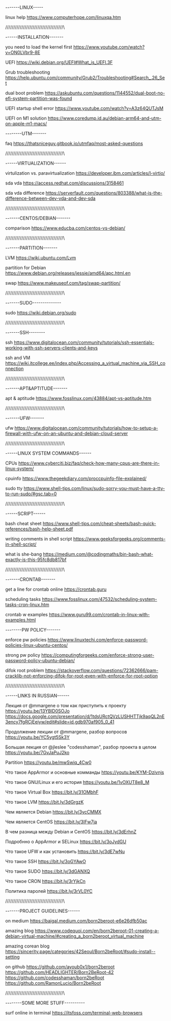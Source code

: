 -------LINUX-----

linux help
https://www.computerhope.com/linuxqa.htm

/\/\/\/\/\/\/\/\/\/\/\/\/\/\/\/\/\/\/\/\/\/\/\/\/\/\/\/\/\/\/\/\/\/\/\/\

------INSTALLATION-------

you need to load the kernel first
https://www.youtube.com/watch?v=ON0LVbr9-8E

UEFI
https://wiki.debian.org/UEFI#What_is_UEFI.3F

Grub troubleshooting
https://help.ubuntu.com/community/Grub2/Troubleshooting#Search_.26_Set

dual boot problem
https://askubuntu.com/questions/1144552/dual-boot-no-efi-system-partition-was-found

UEFI startup shell error
https://www.youtube.com/watch?v=A3z64QUTJsM

UEFI on M1 solution
https://www.coredump.id.au/debian-arm64-and-utm-on-apple-m1-macs/

--------UTM-------

faq
https://thatsniceguy.gitbook.io/utmfaq/most-asked-questions

/\/\/\/\/\/\/\/\/\/\/\/\/\/\/\/\/\/\/\/\/\/\/\/\/\/\/\/\/\/\/\/\/\/\/\/\

------VIRTUALIZATION------

virtulization vs. paravirtualization
https://developer.ibm.com/articles/l-virtio/

sda vda
https://access.redhat.com/discussions/3158461

sda vda difference
https://serverfault.com/questions/803388/what-is-the-difference-between-dev-vda-and-dev-sda

/\/\/\/\/\/\/\/\/\/\/\/\/\/\/\/\/\/\/\/\/\/\/\/\/\/\/\/\/\/\/\/\/\/\/\/\

-------CENTOS/DEBIAN-------

comparison
https://www.educba.com/centos-vs-debian/

/\/\/\/\/\/\/\/\/\/\/\/\/\/\/\/\/\/\/\/\/\/\/\/\/\/\/\/\/\/\/\/\/\/\/\/\

-------PARTITION-------

LVM
https://wiki.ubuntu.com/Lvm

partition for Debian
https://www.debian.org/releases/jessie/amd64/apc.html.en

swap
https://www.makeuseof.com/tag/swap-partition/

/\/\/\/\/\/\/\/\/\/\/\/\/\/\/\/\/\/\/\/\/\/\/\/\/\/\/\/\/\/\/\/\/\/\/\/\

-------SUDO--------------

sudo
https://wiki.debian.org/sudo

/\/\/\/\/\/\/\/\/\/\/\/\/\/\/\/\/\/\/\/\/\/\/\/\/\/\/\/\/\/\/\/\/\/\/\/\

-------SSH--------

ssh
https://www.digitalocean.com/community/tutorials/ssh-essentials-working-with-ssh-servers-clients-and-keys

ssh and VM
https://wiki.itcollege.ee/index.php/Accessing_a_virtual_machine_via_SSH_connection

/\/\/\/\/\/\/\/\/\/\/\/\/\/\/\/\/\/\/\/\/\/\/\/\/\/\/\/\/\/\/\/\/\/\/\/\

-------APT&APTITUDE-------

apt & aptitude
https://www.fosslinux.com/43884/apt-vs-aptitude.htm

/\/\/\/\/\/\/\/\/\/\/\/\/\/\/\/\/\/\/\/\/\/\/\/\/\/\/\/\/\/\/\/\/\/\/\/\

-------UFW-------

ufw
https://www.digitalocean.com/community/tutorials/how-to-setup-a-firewall-with-ufw-on-an-ubuntu-and-debian-cloud-server

/\/\/\/\/\/\/\/\/\/\/\/\/\/\/\/\/\/\/\/\/\/\/\/\/\/\/\/\/\/\/\/\/\/\/\/\

------LINUX SYSTEM COMMANDS------

CPUs
https://www.cyberciti.biz/faq/check-how-many-cpus-are-there-in-linux-system/

cpuinfo
https://www.thegeekdiary.com/proccpuinfo-file-explained/

sudo tty
https://www.shell-tips.com/linux/sudo-sorry-you-must-have-a-tty-to-run-sudo/#gsc.tab=0


/\/\/\/\/\/\/\/\/\/\/\/\/\/\/\/\/\/\/\/\/\/\/\/\/\/\/\/\/\/\/\/\/\/\/\/\

------SCRIPT------

bash cheat sheet
https://www.shell-tips.com/cheat-sheets/bash-quick-references/bash-help-sheet.pdf

writing comments in shell script
https://www.geeksforgeeks.org/comments-in-shell-script/

what is she-bang
https://medium.com/@codingmaths/bin-bash-what-exactly-is-this-95fc8db817bf

/\/\/\/\/\/\/\/\/\/\/\/\/\/\/\/\/\/\/\/\/\/\/\/\/\/\/\/\/\/\/\/\/\/\/\/\

-------CRONTAB-------

get a line for crontab online
https://crontab.guru

scheduling tasks
https://www.fosslinux.com/47532/scheduling-system-tasks-cron-linux.htm

crontab w examples
https://www.guru99.com/crontab-in-linux-with-examples.html

--------PW POLICY-------

enforce pw policies
https://www.linuxtechi.com/enforce-password-policies-linux-ubuntu-centos/

strong pw policy
https://computingforgeeks.com/enforce-strong-user-password-policy-ubuntu-debian/

difok root problem
https://stackoverflow.com/questions/72362666/pam-cracklib-not-enforcing-difok-for-root-even-with-enforce-for-root-option

/\/\/\/\/\/\/\/\/\/\/\/\/\/\/\/\/\/\/\/\/\/\/\/\/\/\/\/\/\/\/\/\/\/\/\/\

------LINKS IN RUSSIAN------

Лекция от @mmargene о том как приступить к проекту
https://youtu.be/13YBlD0SOJo 
https://docs.google.com/presentation/d/1tdsURctQVzLUSHHTTjk9aqQL2nE3ency7fgRCjEeiyw/edit#slide=id.gdb970af905_0_41 

Продолжение лекции от @mmargene, разбор вопросов
https://youtu.be/YC5ygt5Sk3Y

Большая лекция от @jleslee "codesshaman", разбор проекта в целом
https://youtu.be/7GvJaPuJ2ko

Partition
https://youtu.be/mwSwiq_4Cw0

Что такое AppArmor и основные комманды
https://youtu.be/KYM-Dzivnjs

Что такое GNU/Linux и его история
https://youtu.be/1vOXUT8e8_M

Что такое Virtual Box
https://bit.ly/31OMbhF

Что такое LVM
https://bit.ly/3dGrgzK

Чем является Debian
https://bit.ly/3ycCMMX

Чем является CentOS
https://bit.ly/3IFw7ja

В чем разница между Debian и CentOS
https://bit.ly/3dErhnZ

Подробнно о AppArmor и SELinux
https://bit.ly/3oJydGU

Что такое UFW и как установить
https://bit.ly/3dE7wNu

Что такое SSH
https://bit.ly/3oGYAwO

Что такое SUDO
https://bit.ly/3dGANXQ

Что такое CRON
https://bit.ly/3rYjkCn

Политика паролей
https://bit.ly/3rVL0YC

/\/\/\/\/\/\/\/\/\/\/\/\/\/\/\/\/\/\/\/\/\/\/\/\/\/\/\/\/\/\/\/\/\/\/\/\

-------PROJECT GUIDELINES------

on medium
https://baigal.medium.com/born2beroot-e6e26dfb50ac

amazing blog
https://www.codequoi.com/en/born2beroot-01-creating-a-debian-virtual-machine/#creating_a_born2beroot_virtual_machine

amazing corean blog
https://sincerity.page/categories/42Seoul/Born2beRoot/#sudo-install--setting

on github
https://github.com/ayoub0x1/born2beroot
https://github.com/HEADLIGHTER/Born2BeRoot-42
https://github.com/codesshaman/born2beRoot
https://github.com/RamonLucio/Born2beRoot

/\/\/\/\/\/\/\/\/\/\/\/\/\/\/\/\/\/\/\/\/\/\/\/\/\/\/\/\/\/\/\/\/\/\/\/\

--------SOME MORE STUFF----------

surf online in terminal
https://itsfoss.com/terminal-web-browsers
